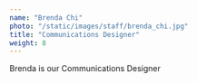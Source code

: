 ```yaml
---
name: "Brenda Chi"
photo: "/static/images/staff/brenda_chi.jpg"
title: "Communications Designer"
weight: 8
---
```

Brenda is our Communications Designer